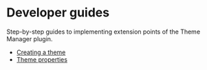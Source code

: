 # Developer guides

Step-by-step guides to implementing extension points of the Theme Manager plugin.

- [Creating a theme](./creating-a-theme.md)
- [Theme properties](./theme-properties.md)

